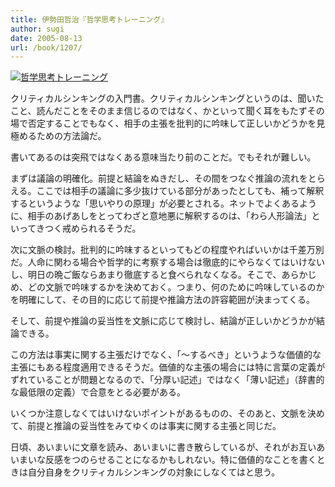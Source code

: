 ```yaml
---
title: 伊勢田哲治『哲学思考トレーニング』
author: sugi
date: 2005-08-13
url: /book/1207/
---
```

<a href="http://www.amazon.co.jp/exec/obidos/ASIN/4480062459/chezsugi-22/ref=nosim/" name="amazletlink" target="_blank"><img src="http://i0.wp.com/ec2.images-amazon.com/images/I/41SDTCR695L.SL160.jpg?w=660" alt="哲学思考トレーニング" class="alignleft" data-recalc-dims="1" /></a>

クリティカルシンキングの入門書。クリティカルシンキングというのは、聞いたこと、読んだことをそのまま信じるのではなく、かといって聞く耳をもたずその場で否定することでもなく、相手の主張を批判的に吟味して正しいかどうかを見極めるための方法論だ。

書いてあるのは突飛ではなくある意味当たり前のことだ。でもそれが難しい。

まずは議論の明確化。前提と結論をぬきだし、その間をつなぐ推論の流れをとらえる。ここでは相手の議論に多少抜けている部分があったとしても、補って解釈するというような「思いやりの原理」が必要とされる。ネットでよくあるように、相手のあげあしをとってわざと意地悪に解釈するのは、「わら人形論法」といってきつく戒められるそうだ。

次に文脈の検討。批判的に吟味するといってもどの程度やればいいかは千差万別だ。人命に関わる場合や哲学的に考察する場合は徹底的にやらなくてはいけないし、明日の晩ご飯ならあまり徹底すると食べられなくなる。そこで、あらかじめ、どの文脈で吟味するかを決めておく。つまり、何のために吟味しているのかを明確にして、その目的に応じて前提や推論方法の許容範囲が決まってくる。

そして、前提や推論の妥当性を文脈に応じて検討し、結論が正しいかどうかが結論できる。

この方法は事実に関する主張だけでなく、「～するべき」というような価値的な主張にもある程度適用できるそうだ。価値的な主張の場合には特に言葉の定義がずれていることが問題となるので、「分厚い記述」ではなく「薄い記述」（辞書的な最低限の定義）で合意をとる必要がある。

いくつか注意しなくてはいけないポイントがあるものの、そのあと、文脈を決めて、前提と推論の妥当性をみてゆくのは事実に関する主張と同じだ。

日頃、あいまいに文章を読み、あいまいに書き散らしているが、それがお互いあいまいな反感をつのらせることになるかもしれない。特に価値的なことを書くときは自分自身をクリティカルシンキングの対象にしなくてはと思う。

